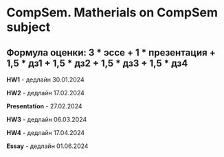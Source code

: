 # CompSem. Matherials on CompSem subject 
## Формула оценки: 3 * эссе + 1 * презентация + 1,5 * дз1 + 1,5 * дз2 + 1,5 * дз3 + 1,5 * дз4

**HW1** - дедлайн 30.01.2024

**HW2** - дедлайн 17.02.2024

**Presentation** - 27.02.2024

**HW3** - дедлайн 06.03.2024

**HW4** - дедлайн 17.04.2024

**Essay** - дедлайн 01.06.2024
